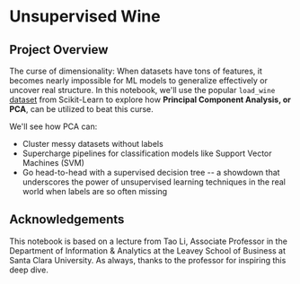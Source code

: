 # Unsupervised Wine

## Project Overview

The curse of dimensionality: When datasets have tons of features, it becomes nearly impossible for ML models to generalize effectively or uncover real structure. In this notebook, we'll use the popular `load_wine` [dataset](https://scikit-learn.org/stable/modules/generated/sklearn.datasets.load_wine.html) from Scikit-Learn to explore how **Principal Component Analysis, or PCA**, can be utilized to beat this curse.

We'll see how PCA can:
- Cluster messy datasets without labels
- Supercharge pipelines for classification models like Support Vector Machines (SVM)
- Go head-to-head with a supervised decision tree -- a showdown that underscores the power of unsupervised learning techniques in the real world when labels are so often missing

## Acknowledgements
This notebook is based on a lecture from Tao Li, Associate Professor in the Department of Information & Analytics at the Leavey School of Business at Santa Clara University. As always, thanks to the professor for inspiring this deep dive.
